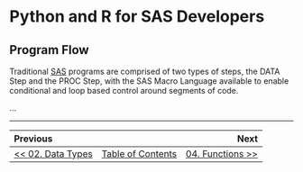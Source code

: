 # Python and R for SAS Developers

## Program Flow

Traditional [SAS](https://www.sas.com/) programs are comprised of two types of steps, the DATA Step and the PROC Step, with the SAS Macro Language available to enable conditional and loop based control around segments of code.

...

---

| Previous       |                | Next           |
|:-------------- |:--------------:| --------------:|
| [&lt;&lt; 02. Data Types](02_DataTypes.md) | [Table of Contents](00_TOC.md) | [04. Functions &gt;&gt;](04_Functions.md) |
